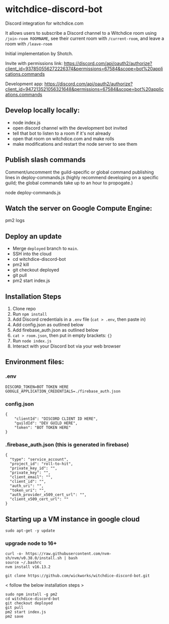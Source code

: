 # witchdice-discord-bot
Discord integration for witchdice.com

It allows users to subscribe a Discord channel to a Witchdice room using `/join-room ROOMNAME`, see their current room with `/current-room`, and leave a room with `/leave-room`

Initial implementation by Shotch.

Invite with permissions link:
https://discord.com/api/oauth2/authorize?client_id=937850556272226374&permissions=67584&scope=bot%20applications.commands

Development app:
https://discord.com/api/oauth2/authorize?client_id=947213521056321648&permissions=67584&scope=bot%20applications.commands


## Develop locally locally:
- node index.js
- open discord channel with the development bot invited
- tell that bot to listen to a room if it's not already
- open that room on witchdice.com and make rolls
- make modifications and restart the node server to see them

## Publish slash commands
Comment/uncomment the guild-specific or global command publishing lines in deploy-commands.js
(highly recommend developing on a specific guild; the global commands take up to an hour to propogate.)

node deploy-commands.js


## Watch the server on Google Compute Engine:
pm2 logs


## Deploy an update
- Merge `deployed` branch to `main`.
- SSH into the cloud
- cd witchdice-discord-bot
- pm2 kill
- git checkout deployed
- git pull
- pm2 start index.js


## Installation Steps
1. Clone repo
2. Run `npm install`
3. Add Discord credentials in a `.env` file		(`cat > .env`, then paste in)
4. Add config.json as outlined below
5. Add firebase_auth.json as outlined below
6. `cat > room.json`, then put in empty brackets: `{}`
6. Run `node index.js`
7. Interact with your Discord bot via your web browser

## Environment files:
### .env
```
DISCORD_TOKEN=BOT TOKEN HERE
GOOGLE_APPLICATION_CREDENTIALS=./firebase_auth.json
```

### config.json
```
{
	"clientId": "DISCORD CLIENT ID HERE",
	"guildId": "DEV GUILD HERE",
	"token": "BOT TOKEN HERE"
}
```

### .firebase_auth.json  (this is generated in firebase)
```
{
  "type": "service_account",
  "project_id": "roll-to-hit",
  "private_key_id": "",
  "private_key": "",
  "client_email": "",
  "client_id": "",
  "auth_uri": "",
  "token_uri": "",
  "auth_provider_x509_cert_url": "",
  "client_x509_cert_url": ""
}
```

## Starting up a VM instance in google cloud

`sudo apt-get -y update`

### upgrade node to 16+
```
curl -o- https://raw.githubusercontent.com/nvm-sh/nvm/v0.38.0/install.sh | bash
source ~/.bashrc
nvm install v16.13.2

git clone https://github.com/wickworks/witchdice-discord-bot.git
```

< follow the below installation steps >

```
sudo npm install -g pm2
cd witchdice-discord-bot
git checkout deployed
git pull
pm2 start index.js
pm2 save
```
